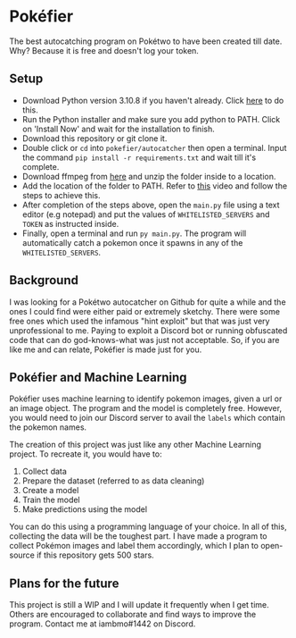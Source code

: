 # Pokéfier
The best autocatching program on Pokétwo to have been created till date. Why? Because it is free and doesn't log your token.

## Setup 
- Download Python version 3.10.8 if you haven't already. Click [here](https://www.python.org/downloads/release/python-3108/) to do this.
- Run the Python installer and make sure you add python to PATH. Click on 'Install Now' and wait for the installation to finish.
- Download this repository or git clone it.
- Double click or `cd` into `pokefier/autocatcher` then open a terminal. Input the command `pip install -r requirements.txt` and wait till it's complete.
- Download ffmpeg from [here](https://github.com/BtbN/FFmpeg-Builds/releases) and unzip the folder inside to a location.
- Add the location of the folder to PATH. Refer to [this](https://www.youtube.com/watch?v=gb9e3m98avk) video and follow the steps to achieve this.
- After completion of the steps above, open the `main.py` file using a text editor (e.g notepad) and put the values of `WHITELISTED_SERVERS` and `TOKEN` as instructed inside.
- Finally, open a terminal and run `py main.py`. The program will automatically catch a pokemon once it spawns in any of the `WHITELISTED_SERVERS`.

## Background
I was looking for a Pokétwo autocatcher on Github for quite a while and the ones I could find were either paid or extremely sketchy. There were some free ones which used the infamous "hint exploit" but that was just very unprofessional to me. Paying to exploit a Discord bot or running obfuscated code that can do god-knows-what was just not acceptable. So, if you are like me and can relate, Pokéfier is made just for you.

## Pokéfier and Machine Learning
Pokéfier uses machine learning to identify pokemon images, given a url or an image object. The program and the model is completely free. However, you would need to join our Discord server to avail the `labels` which contain the pokemon names.

The creation of this project was just like any other Machine Learning project. To recreate it, you would have to:
1. Collect data
2. Prepare the dataset (referred to as data cleaning)
3. Create a model 
4. Train the model
5. Make predictions using the model

You can do this using a programming language of your choice. In all of this, collecting the data will be the toughest part. I have made a program to collect Pokémon images and label them accordingly, which I plan to open-source if this repository gets 500 stars.

## Plans for the future
This project is still a WIP and I will update it frequently when I get time. Others are encouraged to collaborate and find ways to improve the program. Contact me at iambmo#1442 on Discord.
